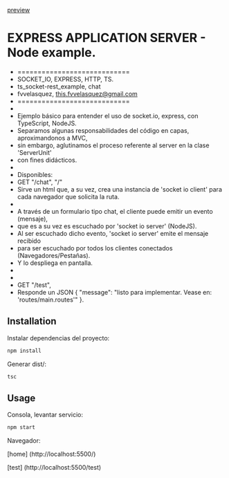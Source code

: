 [preview](PREVIEW.png)

# EXPRESS APPLICATION SERVER - Node example.

-   ============================
-   SOCKET_IO, EXPRESS, HTTP, TS.
-   ts_socket-rest_example, chat
-   fvvelasquez, this.fvvelasquez@gmail.com
-   ============================
-
-   Ejemplo básico para entender el uso de socket.io, express, con TypeScript, NodeJS.
-   Separamos algunas responsabilidades del código en capas, aproximandonos a MVC,
-   sin embargo, aglutinamos el proceso referente al server en la clase 'ServerUnit'
-   con fines didácticos.
-
-   Disponibles:
-   GET "/chat", "/"
-   Sirve un html que, a su vez, crea una instancia de 'socket io client' para cada navegador que solicita la ruta.
-
-   A través de un formulario tipo chat, el cliente puede emitir un evento (mensaje),
-   que es a su vez es escuchado por 'socket io server' (NodeJS).
-   Al ser escuchado dicho evento, 'socket io server' emite el mensaje recibido
-   para ser escuchado por todos los clientes conectados (Navegadores/Pestañas).
-   Y lo despliega en pantalla.
-
-
-   GET "/test",
-   Responde un JSON { "message": "listo para implementar. Vease en: 'routes/main.routes'" }.

## Installation

Instalar dependencias del proyecto:

```bash
npm install
```

Generar dist/:

```bash
tsc
```

## Usage

Consola, levantar servicio:

```bash
npm start
```

Navegador:

[home]
(http://localhost:5500/)

[test]
(http://localhost:5500/test)
